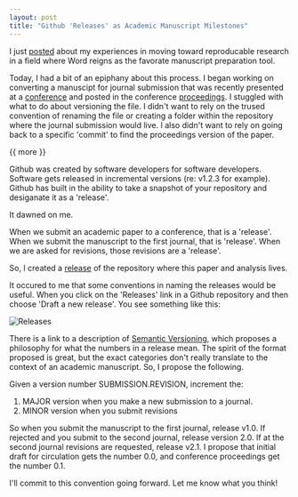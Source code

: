 ```yaml
---
layout: post
title: "Github 'Releases' as Academic Manuscript Milestones"
---
```


I just [posted](http://mindymallory.github.io/2016/01/21/my-reproducable-workflow.html) about my experiences in moving toward reproducable research in a field where Word reigns as the favorate manuscript preparation tool. 

Today, I had a bit of an epiphany about this process. I began working on converting a manuscipt for journal submission that was recently presented at a [conference](http://www.farmdoc.illinois.edu/nccc134/) and posted in the conference [proceedings](http://www.farmdoc.illinois.edu/nccc134/Year_search.asp?Type=Year&Year=2015). I stuggled with what to do about versioning the file. I didn't want to rely on the trused convention of renaming the file or creating a folder within the repository where the journal submission would live. I also didn't want to rely on going back to a specific 'commit' to find the proceedings version of the paper. 

{{ more }}

Github was created by software developers for software developers. Software gets released in incremental versions (re: v1.2.3 for example). Github has built in the ability to take a snapshot of your repository and desiganate it as a 'release'. 

It dawned on me.

When we submit an academic paper to a conference, that is a 'release'. When we submit the manuscript to the first journal, that is 'release'. When we are asked for revisions, those revisions are a 'release'. 

So, I created a [release](https://github.com/mindymallory/BBOBAS/releases) of the repository where this paper and analysis lives. 

It occured to me that some conventions in naming the releases would be useful. When you click on the 'Releases' link in a Github repository and then choose 'Draft a new release'. You see something like this:   

![Releases]({{site.url}}/images/release.PNG)

There is a link to a description of [Semantic Versioning](http://semver.org/), which proposes a philosophy for what the numbers in a release mean. The spirit of the format proposed is great, but the exact categories don't really translate to the context of an academic manuscript. So, I propose the following. 

Given a version number SUBMISSION.REVISION, increment the: 
 
1. MAJOR version when you make a new submission to a journal. 
2. MINOR version when you submit revisions 
    
So when you submit the manuscript to the first journal, release v1.0. If rejected and you submit to the second journal, release version 2.0. If at the second journal revisions are requested, release v2.1. I propose that initial draft for circulation gets the number 0.0, and conference proceedings get the number 0.1.

I'll commit to this convention going forward. Let me know what you think!


